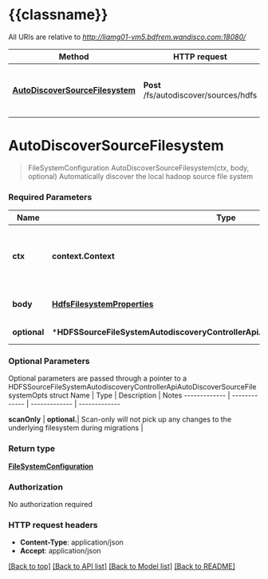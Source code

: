 # {{classname}}

All URIs are relative to *http://liamg01-vm5.bdfrem.wandisco.com:18080/*

Method | HTTP request | Description
------------- | ------------- | -------------
[**AutoDiscoverSourceFilesystem**](HDFSSourceFileSystemAutodiscoveryControllerApi.md#AutoDiscoverSourceFilesystem) | **Post** /fs/autodiscover/sources/hdfs | Automatically discover the local hadoop source file system

# **AutoDiscoverSourceFilesystem**
> FileSystemConfiguration AutoDiscoverSourceFilesystem(ctx, body, optional)
Automatically discover the local hadoop source file system

### Required Parameters

Name | Type | Description  | Notes
------------- | ------------- | ------------- | -------------
 **ctx** | **context.Context** | context for authentication, logging, cancellation, deadlines, tracing, etc.
  **body** | [**HdfsFilesystemProperties**](HdfsFilesystemProperties.md)| Source file system properties | 
 **optional** | ***HDFSSourceFileSystemAutodiscoveryControllerApiAutoDiscoverSourceFilesystemOpts** | optional parameters | nil if no parameters

### Optional Parameters
Optional parameters are passed through a pointer to a HDFSSourceFileSystemAutodiscoveryControllerApiAutoDiscoverSourceFilesystemOpts struct
Name | Type | Description  | Notes
------------- | ------------- | ------------- | -------------

 **scanOnly** | **optional.**| Scan-only will not pick up any changes to the underlying filesystem during migrations | 

### Return type

[**FileSystemConfiguration**](FileSystemConfiguration.md)

### Authorization

No authorization required

### HTTP request headers

 - **Content-Type**: application/json
 - **Accept**: application/json

[[Back to top]](#) [[Back to API list]](../README.md#documentation-for-api-endpoints) [[Back to Model list]](../README.md#documentation-for-models) [[Back to README]](../README.md)

